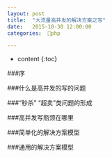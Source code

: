 ```yaml
---
layout: post
title:  "大流量高并发的解决方案之写"
date:   2015-10-30 12:00:00
categories:  🐘php

---
```


* content
{:toc}

###序

###什么是高并发的写的问题

###“秒杀” “超卖”类问题的形成

###高并发写瓶颈在哪里

###简单化的解决方案模型

###通用的解决方案模型


